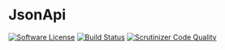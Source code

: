 JsonApi
=======

[![Software License](https://img.shields.io/badge/license-MIT-brightgreen.svg?style=flat)](LICENSE.md)
[![Build Status](https://travis-ci.org/AnthonyPorthouse/JsonApi.svg)](https://travis-ci.org/AnthonyPorthouse/JsonApi)
[![Scrutinizer Code Quality](https://scrutinizer-ci.com/g/AnthonyPorthouse/JsonApi/badges/quality-score.png)](https://scrutinizer-ci.com/g/AnthonyPorthouse/JsonApi)
